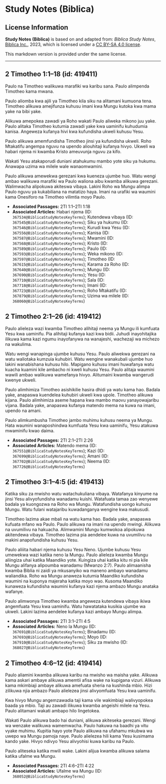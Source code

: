 # Study Notes (Biblica)

## License Information

**Study Notes (Biblica)** is based on and adapted from: _Biblica Study Notes_, [Biblica Inc.](https://www.biblica.com/), 2023, which is licensed under a [CC BY-SA 4.0 license](https://creativecommons.org/licenses/by-sa/4.0/legalcode.en).

This markdown version is provided under the same license.



--------------------------------

## 2 Timotheo 1:1–18 (id: 419411)

Paulo na Timotheo walikuwa marafiki wa karibu sana. Paulo alimpenda Timotheo kama mwana.

Paulo aliomba kwa ajili ya Timotheo kila siku na alitamani kumuona tena. Timotheo alikuwa amejifunza kuhusu imani kwa Mungu kutoka kwa mama yake na bibi yake.

Alikuwa amepokea zawadi ya Roho wakati Paulo aliweka mikono juu yake. Paulo alitaka Timotheo kutumia zawadi yake kwa uaminifu kuhudumia kanisa. Angeweza kufanya hivi kwa kufundisha ukweli kuhusu Yesu.

Paulo alikuwa amemfundisha Timotheo jinsi ya kufundisha ukweli. Roho Mtakatifu angempa nguvu na upendo aliouhitaji kufanya hivyo. Ukweli wa habari njema ni kwamba Kristo ameuvunja nguvu za kifo.

Wakati Yesu atakaporudi duniani atahukumu mambo yote siku ya hukumu. Anawapa uzima wa milele wale wanaomwamini.

Paulo alikuwa amewekwa gerezani kwa kueneza ujumbe huo. Watu wengi ambao walikuwa marafiki wa Paulo waliona aibu kwamba alikuwa gerezani. Walimwacha alipokuwa akiteswa vibaya. Lakini Roho wa Mungu alimpa Paulo nguvu ya kukabiliana na matatizo haya. Imani na urafiki wa waumini kama Onesiforo na Timotheo vilimtia moyo Paulo.

* **Associated Passages:** 2TI 1:1–2TI 1:18
* **Associated Articles:** Habari njema (ID: `367534@BiblicaStudyNotesKeyTerms`); Kutendewa vibaya (ID: `367545@BiblicaStudyNotesKeyTerms`); Siku ya hukumu (ID: `367546@BiblicaStudyNotesKeyTerms`); Kurudi kwa Yesu (ID: `367556@BiblicaStudyNotesKeyTerms`); Kanisa (ID: `367587@BiblicaStudyNotesKeyTerms`); Mwamini (ID: `367568@BiblicaStudyNotesKeyTerms`); Kristo (ID: `367589@BiblicaStudyNotesKeyTerms`); Paulo (ID: `367593@BiblicaStudyNotesKeyTerms`); Weka mikono (ID: `367597@BiblicaStudyNotesKeyTerms`); Timotheo (ID: `367615@BiblicaStudyNotesKeyTerms`); Karama za Roho (ID: `367640@BiblicaStudyNotesKeyTerms`); Mungu (ID: `367690@BiblicaStudyNotesKeyTerms`); Yesu (ID: `367710@BiblicaStudyNotesKeyTerms`); Sala (ID: `367718@BiblicaStudyNotesKeyTerms`); Imani (ID: `367723@BiblicaStudyNotesKeyTerms`); Roho Mtakatifu (ID: `367879@BiblicaStudyNotesKeyTerms`); Uzima wa milele (ID: `368060@BiblicaStudyNotesKeyTerms`)

## 2 Timotheo 2:1–26 (id: 419412)

Paulo alieleza wazi kwamba Timotheo alihitaji neema ya Mungu ili kumfuata Yesu kwa uaminifu. Pia alihitaji kufanya kazi kwa bidii. Juhudi inayohitajika ilikuwa kama kazi ngumu inayofanywa na wanajeshi, wachezaji wa michezo na wakulima.

Watu wengi wanapinga ujumbe kuhusu Yesu. Paulo aliwekwa gerezani na watu waliotaka kumzuia kuhubiri. Watu wengine wanakubali ujumbe huo lakini wanabishana kuhusu hilo. Mapigano kuhusu imani huwafanya watu kuacha kuamini kile ambacho ni kweli kuhusu Yesu. Paulo alitaja waumini wawili ambao walikuwa wamefanya hivyo. Alitumaini kwamba wangerudi kwenye ukweli.

Paulo alimhimiza Timotheo asishikilie hasira dhidi ya watu kama hao. Badala yake, anapaswa kuendelea kuhubiri ukweli kwa upole. Timotheo alikuwa kijana. Paulo alimhimiza aseme hapana kwa mambo maovu yanayowajaribu vijana. Badala yake, anapaswa kufanya matendo mema na kuwa na imani, upendo na amani.

Paulo alimkumbusha Timotheo jambo muhimu kuhusu neema ya Mungu. Hata waumini wanaposhindwa kumfuata Yesu kwa uaminifu, Yesu atakuwa mwaminifu kwao daima.

* **Associated Passages:** 2TI 2:1–2TI 2:26
* **Associated Articles:** Matendo mema (ID: `367551@BiblicaStudyNotesKeyTerms`); Kazi (ID: `367699@BiblicaStudyNotesKeyTerms`); Amani (ID: `367702@BiblicaStudyNotesKeyTerms`); Neema (ID: `367726@BiblicaStudyNotesKeyTerms`)

## 2 Timotheo 3:1–4:5 (id: 419413)

Katika siku za mwisho watu watachukuliana vibaya. Watafanya kinyume na jinsi Yesu alivyofundisha wanadamu kuishi. Watafuata tamaa zao wenyewe badala ya kuongozwa na Roho wa Mungu. Watafundisha uongo kuhusu Mungu. Watu fulani watajaribu kuwadanganya wengine kwa makusudi.

Timotheo lazima akae mbali na watu kama hao. Badala yake, anapaswa kufuata mfano wa Paulo. Paulo alikuwa na imani na upendo mwingi. Alikuwa na uvumilivu na hakuacha. Alimwamini Mungu kumwokoa alipokuwa akitendewa vibaya. Timotheo lazima pia aendelee kuwa na uvumilivu na makini anapofundisha kuhusu Yesu.

Paulo aliiita habari njema kuhusu Yesu Neno. Ujumbe kuhusu Yesu umewekwa wazi katika neno la Mungu. Paulo alieleza kwamba Mungu aliingiza uhai katika Maandiko yote. Kuingiza uhai katika kitu ni pia kile Mungu alifanya alipoumba wanadamu (Mwanzo 2:7\). Paulo alimaanisha kwamba Biblia ni zaidi ya mkusanyiko wa maneno ambayo wanadamu waliandika. Roho wa Mungu anaweza kutumia Maandiko kufundisha waumini na kuponya majeraha katika moyo wao. Kusoma Maandiko kunaweza kufundisha waumini kufanya kazi njema ambazo Mungu anataka wafanye.

Paulo alimwonya Timotheo kwamba angeweza kutendewa vibaya ikiwa angemfuata Yesu kwa uaminifu. Watu hawatataka kusikia ujumbe wa ukweli. Lakini lazima aendelee kufanya kazi ambayo Mungu alimpa.

* **Associated Passages:** 2TI 3:1–2TI 4:5
* **Associated Articles:** Neno la Mungu (ID: `367691@BiblicaStudyNotesKeyTerms`); Binadamu (ID: `367693@BiblicaStudyNotesKeyTerms`); Moyo (ID: `367910@BiblicaStudyNotesKeyTerms`); Siku za mwisho (ID: `368027@BiblicaStudyNotesKeyTerms`)

## 2 Timotheo 4:6–12 (id: 419414)

Paulo aliamini kwamba alikuwa karibu na mwisho wa maisha yake. Alikuwa kama askari ambaye alikuwa amemtii afisa wake na kupigana vizuri. Alikuwa kama mkimbiaji ambaye alikuwa amefuata sheria na kushinda mbio. Hizi zilikuwa njia ambazo Paulo alielezea jinsi alivyomfuata Yesu kwa uaminifu.

Kwa hivyo Mungu angemzawadia taji kama vile wakimbiaji walivyopokea baada ya mbio. Taji au zawadi ilikuwa kwamba angeishi milele na Yesu. Paulo alitamani wakati ambapo hilo lingetokea.

Wakati Paulo alikuwa bado hai duniani, alikuwa akiteseka gerezani. Wengi wa wenzake walikuwa wamemwacha. Paulo hakuwa na baadhi ya vitu vyake muhimu. Kupitia hayo yote Paulo alikuwa na ufahamu mkubwa wa uwepo wa Mungu pamoja naye. Paulo alielezea hili kama Yesu kusimama kando yake. Hivyo ndivyo Yesu alivyohisi kuwa karibu na Paulo.

Paulo aliteseka katika mwili wake. Lakini alijua kwamba alikuwa salama katika ufalme wa Mungu.

* **Associated Passages:** 2TI 4:6–2TI 4:22
* **Associated Articles:** Ufalme wa Mungu (ID: `368052@BiblicaStudyNotesKeyTerms`)

